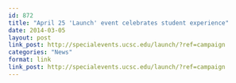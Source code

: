 ```yaml
---
id: 872
title: "April 25 'Launch' event celebrates student experience"
date: 2014-03-05
layout: post
link_post: http://specialevents.ucsc.edu/launch/?ref=campaign
categories: "News"
format: link
link_post: http://specialevents.ucsc.edu/launch/?ref=campaign
---
```

